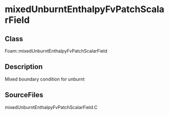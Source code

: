 # mixedUnburntEnthalpyFvPatchScalarField 
## Class
Foam::mixedUnburntEnthalpyFvPatchScalarField

## Description
Mixed boundary condition for unburnt

## SourceFiles
mixedUnburntEnthalpyFvPatchScalarField.C

